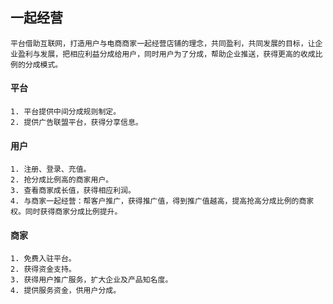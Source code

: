 ## 一起经营


```
平台借助互联网，打造用户与电商商家一起经营店铺的理念，共同盈利，共同发展的目标，让企业盈利与发展，把相应利益分成给用户，同时用户为了分成，帮助企业推送，获得更高的收成比例的分成模式。

```



#### 平台


```
1. 平台提供中间分成规则制定。
2. 提供广告联盟平台，获得分享信息。
```
#### 用户

```
1. 注册、登录、充值。
2. 抢分成比例高的商家用户。
3. 查看商家成长值，获得相应利润。
4. 与商家一起经营：帮客户推广，获得推广值，得到推广值越高，提高抢高分成比例的商家权。同时获得商家分成比例提升。

```

#### 商家

```
1. 免费入驻平台。
2. 获得资金支持。
3. 获得用户推广服务，扩大企业及产品知名度。
4. 提供服务资金，供用户分成。
```



